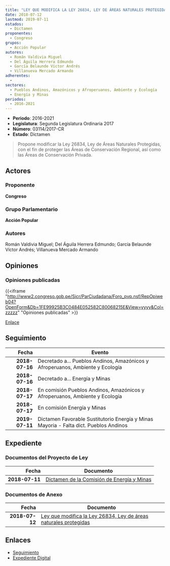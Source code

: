 ```yaml
---
title: "LEY QUE MODIFICA LA LEY 26834, LEY DE ÁREAS NATURALES PROTEGIDAS"
date: 2018-07-12
lastmod: 2019-07-11
estados: 
  - Dictamen
proponentes: 
  - Congreso
grupos: 
  - Acción Popular
autores: 
  - Román Valdivia Miguel
  - Del Águila Herrera Edmundo
  - García Belaunde Víctor Andrés
  - Villanueva Mercado Armando
adherentes: 
  - 
sectores: 
  - Pueblos Andinos, Amazónicos y Afroperuanos, Ambiente y Ecología
  - Energía y Minas
periodos: 
  - 2016-2021
---
```


- **Periodo**: 2016-2021
- **Legislatura**: Segunda Legislatura Ordinaria 2017
- **Número**: 03114/2017-CR
- **Estado**: Dictamen

> Propone modificar la Ley 26834, Ley de Áreas Naturales Protegidas, con el fin de proteger las Áreas de Conservación Regional, así como las Áreas de Conservación Privada.


## Actores

### Proponente

**Congreso**

### Grupo Parlamentario

**Acción Popular**

### Autores

Román Valdivia Miguel; Del Águila Herrera Edmundo; García Belaunde Víctor Andrés; Villanueva Mercado Armando


## Opiniones

### Opiniones publicadas

{{<iframe "http://www2.congreso.gob.pe/Sicr/ParCiudadana/Foro_pvp.nsf/RepOpiweb04?OpenForm&Db=1FE99925B3C0484E052582C80068215E&View=yyyy&Col=zzzzz" "Opiniones publicadas" >}}

[Enlace](http://www2.congreso.gob.pe/Sicr/ParCiudadana/Foro_pvp.nsf/RepOpiweb04?OpenForm&Db=1FE99925B3C0484E052582C80068215E&View=yyyy&Col=zzzzz)

## Seguimiento

| Fecha | Evento |
|------:|--------|
| **2018-07-16** | Decretado a... Pueblos Andinos, Amazónicos y Afroperuanos, Ambiente y Ecología|
| **2018-07-16** | Decretado a... Energía y Minas|
| **2018-07-17** | En comisión Pueblos Andinos, Amazónicos y Afroperuanos, Ambiente y Ecología|
| **2018-07-17** | En comisión Energía y Minas|
| **2019-07-11** | Dictamen Favorable Sustitutorio Energía y Minas Mayoria - Falta dict. Pueblos Andinos|


## Expediente


### Documentos del Proyecto de Ley

| Fecha | Documento |
|------:|--------|
| **2018-07-11** | [Dictamen de la Comisión de Energía y Minas](http://www.leyes.congreso.gob.pe/Documentos/2016_2021/Dictamenes/Proyectos_de_Ley/03114DC11MAY20190711.pdf) |

### Documentos de Anexo

| Fecha | Documento |
|------:|--------|
| **2018-07-12** | [Ley que modifica la Ley 26834, Ley de áreas naturales protegidas](http://www.leyes.congreso.gob.pe/Documentos/2016_2021/Proyectos_de_Ley_y_de_Resoluciones_Legislativas/PL0311420180712..pdf) |

## Enlaces 

- [Seguimiento](http://www2.congreso.gob.pe/Sicr/TraDocEstProc/CLProLey2016.nsf/f7fff46988ca05b1052578e100829cc7/07957488b52ca050052582c800703a27?OpenDocument)
- [Expediente Digital](http://www2.congreso.gob.pe/Sicr/TraDocEstProc/CLProLey2016.nsf/f7fff46988ca05b1052578e100829cc7/07957488b52ca050052582c800703a27?OpenDocument&Click=05257FB7005EB655.eb71d0cf91d8294e05256cdf006b5706/$Body/0.1C6C)
